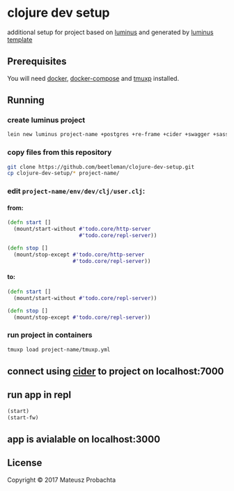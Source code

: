 # clojure dev setup

additional setup for project based on [luminus] and generated by [luminus template]

[luminus]: http://www.luminusweb.net/
[luminus template]: https://github.com/luminus-framework/luminus-template

## Prerequisites

You will need [docker], [docker-compose] and [tmuxp] installed.

[docker]: https://www.docker.com
[docker-compose]: https://github.com/docker/compose
[tmuxp]: https://github.com/tony/tmux

## Running

### create luminus project

```bash
lein new luminus project-name +postgres +re-frame +cider +swagger +sassc
```

### copy files from this repository

```bash
git clone https://github.com/beetleman/clojure-dev-setup.git
cp clojure-dev-setup/* project-name/
```

### edit `project-name/env/dev/clj/user.clj`:

#### from:

```clojure
(defn start []
  (mount/start-without #'todo.core/http-server
                       #'todo.core/repl-server))

(defn stop []
  (mount/stop-except #'todo.core/http-server
                     #'todo.core/repl-server))
```

#### to:

```clojure
(defn start []
  (mount/start-without #'todo.core/repl-server))

(defn stop []
  (mount/stop-except #'todo.core/repl-server))
```

### run project in containers

```bash
tmuxp load project-name/tmuxp.yml
```

## connect using [cider] to project on localhost:7000

[cider]: https://github.com/clojure-emacs/cider

## run app in repl

```clojure
(start)
(start-fw)
```

## app is avialable on localhost:3000

## License

Copyright © 2017 Mateusz Probachta

